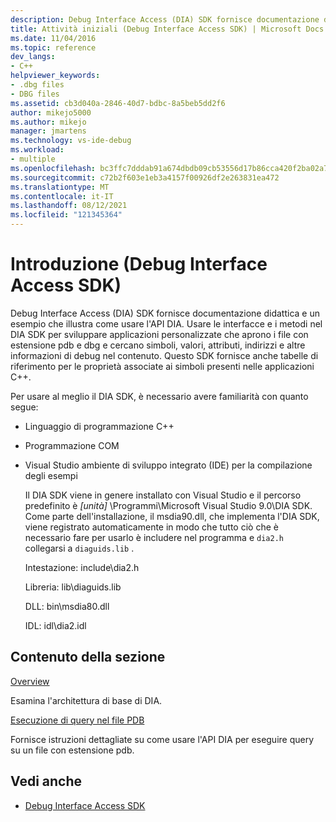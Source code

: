 ```yaml
---
description: Debug Interface Access (DIA) SDK fornisce documentazione didattica e un esempio che illustra come usare l'API DIA.
title: Attività iniziali (Debug Interface Access SDK) | Microsoft Docs
ms.date: 11/04/2016
ms.topic: reference
dev_langs:
- C++
helpviewer_keywords:
- .dbg files
- DBG files
ms.assetid: cb3d040a-2846-40d7-bdbc-8a5beb5dd2f6
author: mikejo5000
ms.author: mikejo
manager: jmartens
ms.technology: vs-ide-debug
ms.workload:
- multiple
ms.openlocfilehash: bc3ffc7dddab91a674dbdb09cb53556d17b86cca420f2ba02a7f9ac100bcac6a
ms.sourcegitcommit: c72b2f603e1eb3a4157f00926df2e263831ea472
ms.translationtype: MT
ms.contentlocale: it-IT
ms.lasthandoff: 08/12/2021
ms.locfileid: "121345364"
---
```

# <a name="getting-started-debug-interface-access-sdk"></a>Introduzione (Debug Interface Access SDK)
Debug Interface Access (DIA) SDK fornisce documentazione didattica e un esempio che illustra come usare l'API DIA. Usare le interfacce e i metodi nel DIA SDK per sviluppare applicazioni personalizzate che aprono i file con estensione pdb e dbg e cercano simboli, valori, attributi, indirizzi e altre informazioni di debug nel contenuto. Questo SDK fornisce anche tabelle di riferimento per le proprietà associate ai simboli presenti nelle applicazioni C++.

 Per usare al meglio il DIA SDK, è necessario avere familiarità con quanto segue:

- Linguaggio di programmazione C++

- Programmazione COM

- Visual Studio ambiente di sviluppo integrato (IDE) per la compilazione degli esempi

  Il DIA SDK viene in genere installato con Visual Studio e il percorso predefinito è *[unità]* \Programmi\Microsoft Visual Studio 9.0\DIA SDK. Come parte dell'installazione, il msdia90.dll, che implementa l'DIA SDK, viene registrato automaticamente in modo che tutto ciò che è necessario fare per usarlo è includere nel programma e `dia2.h` collegarsi a `diaguids.lib` .

  Intestazione: include\dia2.h

  Libreria: lib\diaguids.lib

  DLL: bin\msdia80.dll

  IDL: idl\dia2.idl

## <a name="in-this-section"></a>Contenuto della sezione

[Overview](../../debugger/debug-interface-access/overview-debug-interface-access-sdk.md)

Esamina l'architettura di base di DIA.

[Esecuzione di query nel file PDB](../../debugger/debug-interface-access/querying-the-dot-pdb-file.md)

Fornisce istruzioni dettagliate su come usare l'API DIA per eseguire query su un file con estensione pdb.

## <a name="see-also"></a>Vedi anche

- [Debug Interface Access SDK](../../debugger/debug-interface-access/debug-interface-access-sdk.md)
